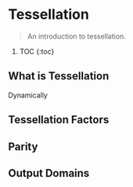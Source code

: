 # Tessellation
> An introduction to tessellation.

1. TOC
{:toc}

## What is Tessellation

Dynamically

## Tessellation Factors


## Parity


## Output Domains


![]()

